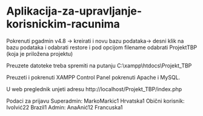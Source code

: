 # Aplikacija-za-upravljanje-korisnickim-racunima
Pokrenuti pgadmin v4.8 -> kreirati i novu bazu podataka-> desni klik na bazu podataka i odabrati restore i pod opcijom filename odabrati ProjektTBP (koja je priložena projektu)

Preuzete datoteke treba spremiti na putanju C:\xampp\htdocs\Projekt_TBP

Preuzeti i pokrenuti XAMPP Control Panel pokrenuti Apache i MySQL.

U web preglednik unjeti adresu http://localhost/Projekt_TBP/index.php

Podaci za prijavu 
Superadmin:      MarkoMarkic1     Hrvatska1 
Obični korisnik: IvoIvić22        Brazil1
Admin:           AnaAnić12        Francuska1

